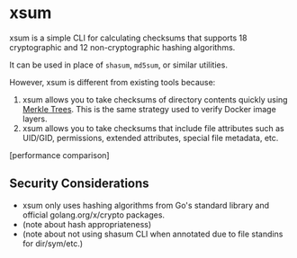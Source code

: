# xsum

xsum is a simple CLI for calculating checksums that supports 18 cryptographic and 12 non-cryptographic hashing algorithms.

It can be used in place of `shasum`, `md5sum`, or similar utilities.

However, xsum is different from existing tools because:
1. xsum allows you to take checksums of directory contents quickly using [Merkle Trees](). This is the same strategy used to verify Docker image layers.
2. xsum allows you to take checksums that include file attributes such as UID/GID, permissions, extended attributes, special file metadata, etc.

[performance comparison]

## Security Considerations

- xsum only uses hashing algorithms from Go's standard library and official golang.org/x/crypto packages.
- (note about hash appropriateness)
- (note about not using shasum CLI when annotated due to file standins for dir/sym/etc.)
